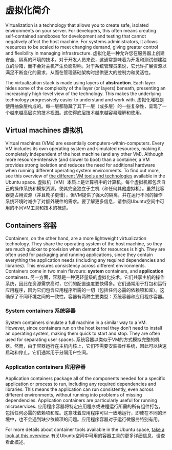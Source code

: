 # 虚拟化简介 

Virtualization is a technology that allows you to create safe, isolated environments  on your server. For developers, this often means creating self-contained sandboxes for development and testing that cannot negatively affect the host machine. For systems administrators, it allows resources to be  scaled to meet changing demand, giving greater control and flexibility  in managing infrastructure.
虚拟化是一种允许您在服务器上创建安全、隔离的环境的技术。对于开发人员来说，这通常意味着为开发和测试创建独立的沙箱，而不会对主机产生负面影响。对于系统管理员来说，它允许扩展资源以满足不断变化的需求，从而在管理基础架构时提供更大的控制力和灵活性。 

The virtualization stack is made using layers of **abstraction**. Each layer hides some of the complexity of the layer (or layers)  beneath, presenting an increasingly high-level view of the technology.  This makes the underlying technology progressively easier to understand  and work with.
虚拟化堆栈是使用抽象层构成的。每一层都隐藏了其下一层（或多层）的一些复杂性，呈现了一个越来越高层次的技术视图。这使得底层技术越来越容易理解和使用。

## Virtual machines 虚拟机

Virtual machines (VMs) are essentially computers-within-computers. Every VM  includes its own operating system and simulated resources, making it  completely independent of the host machine (and any other VM). Although  more resource-intensive (and slower to boot) than a container, a VM  provides strong isolation and reduces the need for additional hardware  when running different operating system environments. To find out more,  see this overview of [the different VM tools and technologies](https://ubuntu.com/server/docs/vm-tools-in-the-ubuntu-space) available in the Ubuntu space.
虚拟机（VM）本质上是计算机中的计算机。每个虚拟机都包含自己的操作系统和模拟资源，使其完全独立于主机（和任何其他虚拟机）。虽然比容器更占用资源（并且靴子更慢），但VM提供了强大的隔离，并在运行不同的操作系统环境时减少了对额外硬件的需求。要了解更多信息，请参阅Ubuntu空间中可用的不同VM工具和技术的概述。

## Containers 容器

Containers, on the other hand, are a more lightweight virtualization technology.  They share the operating system of the host machine, so they are much  quicker to provision when demand for resources is high. They are often  used for packaging and running applications, since they contain  everything the application needs (including any required dependencies  and libraries). This ensures consistency across different environments.  Containers come in two main flavours: **system** containers, and **application** containers.
另一方面，容器是一种更轻量级的虚拟化技术。它们共享主机的操作系统，因此在资源需求高时，它们的配置速度要快得多。它们通常用于打包和运行应用程序，因为它们包含应用程序所需的一切（包括任何必需的依赖项和库）。这确保了不同环境之间的一致性。容器有两种主要类型：系统容器和应用程序容器。

### System containers 系统容器

System containers simulate a full machine in a similar way to a VM. However,  since containers run on the host kernel they don’t need to install an  operating system, making them quick to start and stop. They are often  used for separating user spaces.
系统容器以类似于VM的方式模拟完整的机器。然而，由于容器运行在主机内核上，它们不需要安装操作系统，因此可以快速启动和停止。它们通常用于分隔用户空间。 

### Application containers 应用容器

Application containers package all of the components needed for a specific  application or process to run, including any required dependencies and  libraries. This means the application can run consistently, even across  different environments, without running into problems of missing  dependencies. Application containers are particularly useful for running microservices.
应用程序容器将特定应用程序或进程运行所需的所有组件打包，包括任何必需的依赖项和库。这意味着应用程序可以一致地运行，即使在不同的环境中，也不会遇到缺少依赖项的问题。应用程序容器对于运行微服务特别有用。 

For more details about container tools available in the Ubuntu space, [take a look at this overview](https://ubuntu.com/server/docs/container-tools-in-the-ubuntu-space).
有关Ubuntu空间中可用的容器工具的更多详细信息，请查看此概述。